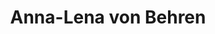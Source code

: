 ---
layout: default
title: Anna-Lena von Behren
role: Research assistant
description:
permalink: /team/anna-lena
---